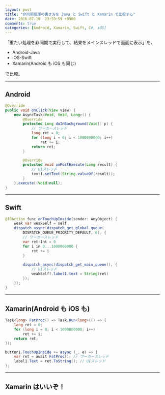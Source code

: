 ```yaml
---
layout: post
title: "非同期処理の書き方を Java と Swift と Xamarin で比較する"
date: 2016-07-19  23:59:59 +0900
comments: true
categories: [Android, Xamarin, Swift, C#, iOS]
---
```


「重たい処理を非同期で実行して、結果をメインスレッドで画面に表示」を、

<!--more-->

* Android-Java
* iOS-Swift
* Xamarin(Android も iOS も同じ)

で比較。

----

## Android

```java
@Override
public void onClick(View view) {
    new AsyncTask<Void, Void, Long>() {
        @Override
        protected Long doInBackground(Void[] p) {
            // ワーカースレッド
            long ret = 0;
            for (long i = 0; i < 1000000000; i++)
                ret += i;
            return ret;
        }

        @Override
        protected void onPostExecute(Long result) {
            // UIスレッド
            text1.setText(String.valueOf(result));
        }
    }.execute((Void)null);
}
```

----

## Swift

```java
@IBAction func onTouchUpInside(sender: AnyObject) {
    weak var weakSelf = self
    dispatch_async(dispatch_get_global_queue(
        DISPATCH_QUEUE_PRIORITY_DEFAULT, 0), {
        // ワーカースレッド
        var ret:Int = 0
        for i in 0...1000000000 {
            ret += i
        }
        
        dispatch_async(dispatch_get_main_queue(), {
            // UIスレッド
            weakSelf?.label1.text = String(ret)
        });
    });
}
```

----
## Xamarin(Android も iOS も)

```csharp
Task<long> FatProc() => Task.Run<long>(() => {
    long ret = 0;
    for (long i = 0; i < 1000000000; i++)
        ret += i;
    return ret;
});

button1.TouchUpInside += async (_, e) => {
    var ret = await FatProc(); // ワーカースレッド
    label1.Text = ret.ToString(); // UIスレッド
};
```

----

## Xamarin はいいぞ！
